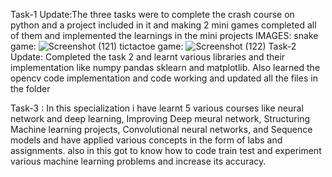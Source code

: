 Task-1 Update:The three tasks were to complete the crash course on python and a project included in it and making 2 mini games completed all of them and implemented the learnings in the mini projects
IMAGES:
snake game: ![Screenshot (121)](https://user-images.githubusercontent.com/87493467/128055033-ce5ed7de-8f6c-4338-87c2-4af94cf30d13.png)
tictactoe game: ![Screenshot (122)](https://user-images.githubusercontent.com/87493467/128054812-8c9315dc-d764-489f-b559-994e9c2c003e.png)
Task-2 Update: Completed the task 2 and learnt various libraries and their implementation like numpy pandas sklearn and matplotlib. Also learned the opencv code implementation and code working and updated all the files in the folder

Task-3 : In this specialization i have learnt 5 various courses like neural network and deep learning, Improving Deep meural network, Structuring Machine learning projects, Convolutional neural networks, and Sequence models and have applied various concepts in the form of labs and assignments.
also in this got to know how to code train test and experiment various machine learning problems and increase its accuracy.